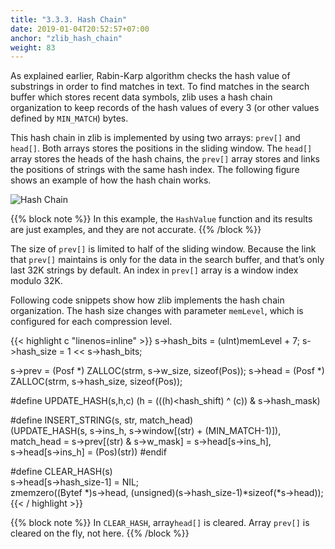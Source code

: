 ```yaml
---
title: "3.3.3. Hash Chain"
date: 2019-01-04T20:52:57+07:00
anchor: "zlib_hash_chain"
weight: 83
---
```


As explained earlier, Rabin-Karp algorithm checks the hash value of substrings in order to find matches in text. To find matches in the search buffer which stores recent data symbols, zlib uses a <bold>hash chain organization</bold> to keep records of the hash values of every 3 (or other values defined by <code>MIN_MATCH</code>) bytes. 

This hash chain in zlib is implemented by using two arrays: <code>prev[]</code> and <code>head[]</code>. Both arrays stores the positions in the sliding window. The <code>head[]</code> array stores the heads of the hash chains, the <code>prev[]</code> array stores and links the positions of strings with the same hash index. The following figure shows an example of how the hash chain works.

![Hash Chain](./hash_chain.png)

{{% block note %}}
In this example, the <code>HashValue</code> function and its results are just examples, and they are not accurate.
{{% /block %}}


The size of <code>prev[]</code> is limited to half of the sliding window. Because the link that <code>prev[]</code> maintains is only for the data in the search buffer, and that’s only last 32K strings by default. An index in <code>prev[]</code> array is a window index modulo 32K.

Following code snippets show how zlib implements the hash chain organization. The hash size changes with parameter <code>memLevel</code>, which is configured for each compression level.

{{< highlight c "linenos=inline" >}}
s->hash_bits = (uInt)memLevel + 7;
s->hash_size = 1 << s->hash_bits;

s->prev   = (Posf *)  ZALLOC(strm, s->w_size, sizeof(Pos));
s->head   = (Posf *)  ZALLOC(strm, s->hash_size, sizeof(Pos));

#define UPDATE_HASH(s,h,c) (h = (((h)<<s->hash_shift) ^ (c)) & s->hash_mask)

#define INSERT_STRING(s, str, match_head) \
   (UPDATE_HASH(s, s->ins_h, s->window[(str) + (MIN_MATCH-1)]), \
    match_head = s->prev[(str) & s->w_mask] = s->head[s->ins_h], \
    s->head[s->ins_h] = (Pos)(str))
#endif

#define CLEAR_HASH(s) \
    s->head[s->hash_size-1] = NIL; \
    zmemzero((Bytef *)s->head, (unsigned)(s->hash_size-1)*sizeof(*s->head));
{{< / highlight >}}

{{% block note %}}
In <code>CLEAR_HASH</code>, array<code>head[]</code> is cleared. Array <code>prev[]</code> is cleared on the fly, not here.
{{% /block %}}